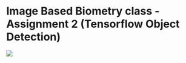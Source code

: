 # Image Based Biometry class - Assignment 2 (Tensorflow Object Detection)
<img src="https://imgur.com/a/bUREFOx"> 
